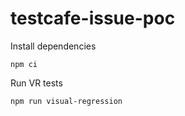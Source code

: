 # testcafe-issue-poc

Install dependencies
```shell
npm ci
```

Run VR tests
```shell
npm run visual-regression
```
